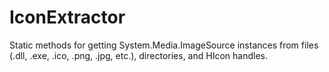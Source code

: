 # IconExtractor
Static methods for getting System.Media.ImageSource instances from files (.dll, .exe, .ico, .png, .jpg, etc.), directories, and HIcon handles.
